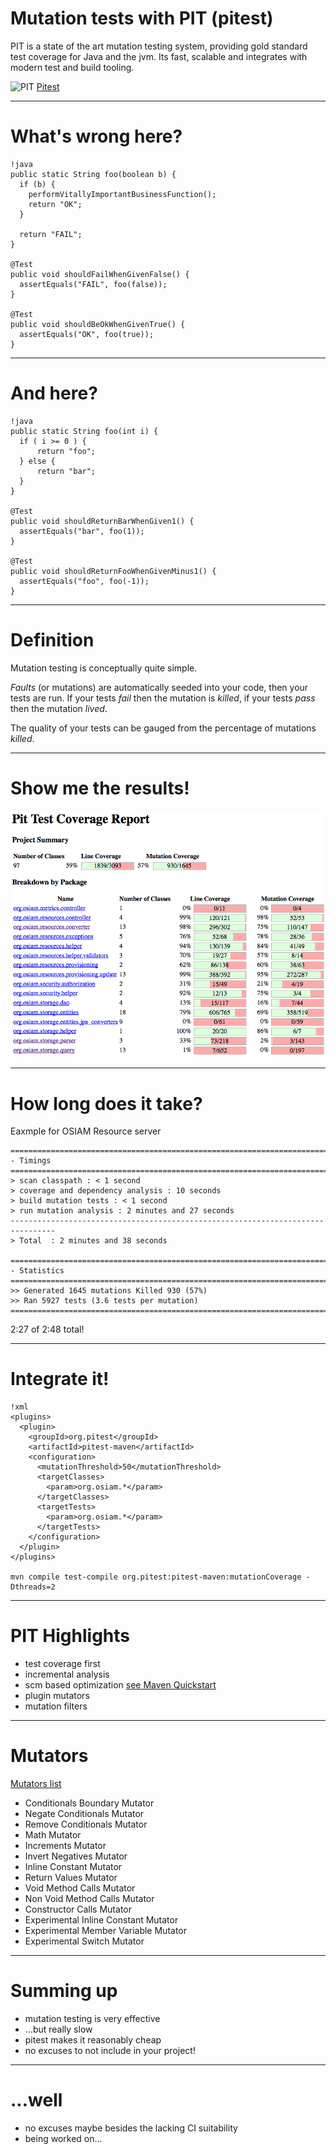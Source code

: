 # Mutation tests with PIT (pitest)

PIT is a state of the art mutation testing system, providing gold
standard test coverage for Java and the jvm. Its fast, scalable and
integrates with modern test and build tooling.

![PIT](.png)
[Pitest](http://pitest.org)

---

# What's wrong here?

    !java
    public static String foo(boolean b) {
      if (b) {
        performVitallyImportantBusinessFunction();
        return "OK";
      }

      return "FAIL";
    }

    @Test
    public void shouldFailWhenGivenFalse() {
      assertEquals("FAIL", foo(false));
    }

    @Test
    public void shouldBeOkWhenGivenTrue() {
      assertEquals("OK", foo(true));
    }

---

# And here?
    !java
    public static String foo(int i) {
      if ( i >= 0 ) {
          return "foo";
      } else {
          return "bar";
      }
    }

    @Test
    public void shouldReturnBarWhenGiven1() {
      assertEquals("bar", foo(1));
    }

    @Test
    public void shouldReturnFooWhenGivenMinus1() {
      assertEquals("foo", foo(-1));
    }

---

# Definition

Mutation testing is conceptually quite simple.

 *Faults* (or mutations) are automatically seeded into your code, then
your tests are run. If your tests *fail* then the mutation is *killed*, if
your tests *pass* then the mutation *lived*.

The quality of your tests can be gauged from the percentage of
mutations *killed*.

---

# Show me the results!

![osiam](pit-osiam.png)

---

# How long does it take?

Eaxmple for OSIAM Resource server

    ================================================================================
    - Timings
    ================================================================================
    > scan classpath : < 1 second
    > coverage and dependency analysis : 10 seconds
    > build mutation tests : < 1 second
    > run mutation analysis : 2 minutes and 27 seconds
    --------------------------------------------------------------------------------
    > Total  : 2 minutes and 38 seconds

    ================================================================================
    - Statistics
    ================================================================================
    >> Generated 1645 mutations Killed 930 (57%)
    >> Ran 5927 tests (3.6 tests per mutation)
    ================================================================================

2:27 of 2:48 total!

---

# Integrate it!
    !xml
    <plugins>
      <plugin>
        <groupId>org.pitest</groupId>
        <artifactId>pitest-maven</artifactId>
        <configuration>
          <mutationThreshold>50</mutationThreshold>
          <targetClasses>
            <param>org.osiam.*</param>
          </targetClasses>
          <targetTests>
            <param>org.osiam.*</param>
          </targetTests>
        </configuration>
      </plugin>
    </plugins>

    mvn compile test-compile org.pitest:pitest-maven:mutationCoverage -Dthreads=2

---

# PIT Highlights

 - test coverage first
 - incremental analysis
 - scm based optimization [see Maven Quickstart](http://pitest.org/quickstart/maven/)
 - plugin mutators
 - mutation filters

---

# Mutators
  [Mutators list](http://pitest.org/quickstart/mutators/)

 - Conditionals Boundary Mutator
 - Negate Conditionals Mutator
 - Remove Conditionals Mutator
 - Math Mutator
 - Increments Mutator
 - Invert Negatives Mutator
 - Inline Constant Mutator
 - Return Values Mutator
 - Void Method Calls Mutator
 - Non Void Method Calls Mutator
 - Constructor Calls Mutator
 - Experimental Inline Constant Mutator
 - Experimental Member Variable Mutator
 - Experimental Switch Mutator

---

# Summing up

 - mutation testing is very effective
 - ...but really slow
 - pitest makes it reasonably cheap
 - no excuses to not include in your project!

---

# ...well
 - no excuses maybe besides the lacking CI suitability
 - being worked on...
